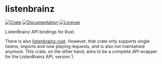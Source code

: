 # listenbrainz

[![Crate](https://img.shields.io/crates/v/listenbrainz)](https://crates.io/crates/listenbrainz)
[![Documentation](https://docs.rs/listenbrainz/badge.svg)](https://docs.rs/listenbrainz)
[![License](https://img.shields.io/crates/l/listenbrainz)](https://github.com/InputUsername/listenbrainz-rs/blob/main/LICENSE)

ListenBrainz API bindings for Rust.

There is also [listenbrainz-rust](https://crates.io/crates/listenbrainz-rust). However, that crate
only supports single listens, imports and now playing requests, and is also not maintained anymore.
This crate, on the other hand, aims to be a complete API wrapper for the ListenBrainz API,
version 1.
